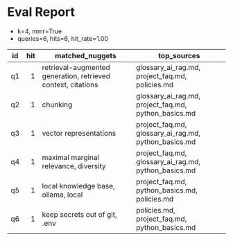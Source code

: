# Eval Report

- k=4, mmr=True
- queries=6, hits=6, hit_rate=1.00

| id | hit | matched_nuggets | top_sources |
|---|---:|---|---|
| q1 | 1 | retrieval-augmented generation, retrieved context, citations | glossary_ai_rag.md, project_faq.md, policies.md |
| q2 | 1 | chunking | glossary_ai_rag.md, project_faq.md, python_basics.md |
| q3 | 1 | vector representations | project_faq.md, glossary_ai_rag.md, python_basics.md |
| q4 | 1 | maximal marginal relevance, diversity | project_faq.md, glossary_ai_rag.md, python_basics.md |
| q5 | 1 | local knowledge base, ollama, local | project_faq.md, python_basics.md, policies.md |
| q6 | 1 | keep secrets out of git, .env | policies.md, project_faq.md, python_basics.md |
